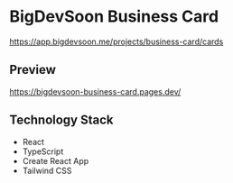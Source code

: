 # BigDevSoon Business Card

https://app.bigdevsoon.me/projects/business-card/cards

## Preview

https://bigdevsoon-business-card.pages.dev/

## Technology Stack

- React
- TypeScript
- Create React App
- Tailwind CSS
